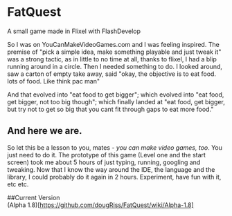 # FatQuest
A small game made in Flixel with FlashDevelop

So I was on YouCanMakeVideoGames.com and I was feeling inspired. The premise of "pick a simple idea, make something playable and just tweak it" was a strong tactic, as in little to no time at all, thanks to flixel, I had a blip running around in a circle. Then I needed something to do. I looked around, saw a carton of empty take away, said "okay, the objective is to eat food. lots of food. Like think pac man"

And that evolved into "eat food to get bigger";
which evolved into "eat food, get bigger, not too big though";
which finally landed at "eat food, get bigger, but try not to get so big that you cant fit through gaps to eat more food."

And here we are.
-----------------------
So let this be a lesson to you, mates - *you can make video games, too*. You just need to do it. The prototype of this game (Level one and the start screen) took me about 5 hours of just typing, running, googling and tweaking. Now that I know the way around the IDE, the language and the library, I could probably do it again in 2 hours. Experiment, have fun with it, etc etc.

##Current Version  
(Alpha 1.8)[https://github.com/dougRiss/FatQuest/wiki/Alpha-1.8]

